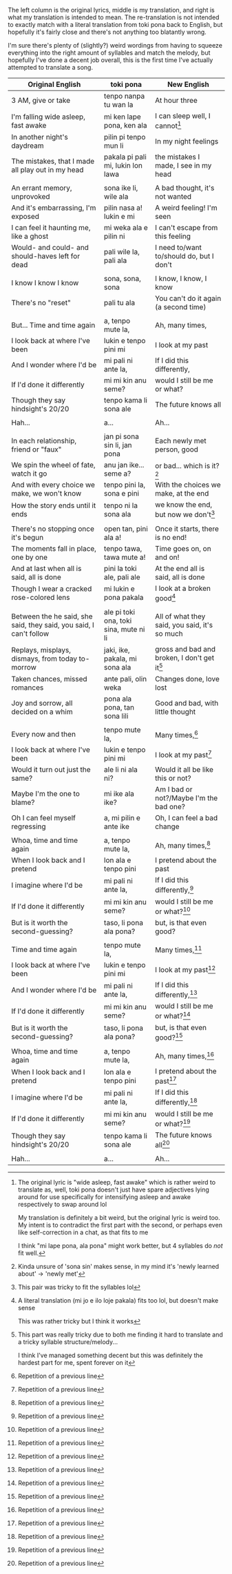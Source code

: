 The left column is the original lyrics, middle is my translation, and right is
what my translation is intended to mean. The re-translation is not intended to
exactly match with a literal translation from toki pona back to English, but
hopefully it's fairly close and there's not anything too blatantly wrong.

I'm sure there's plenty of (slightly?) weird wordings from having to squeeze
everything into the right amount of syllables and match the melody, but
hopefully I've done a decent job overall, this is the first time I've actually
attempted to translate a song.

|                          Original English                          |               toki pona                |                  New English                  |
| ------------------------------------------------------------------ | -------------------------------------- | --------------------------------------------- |
| 3 AM, give or take                                                 | tenpo nanpa tu wan la                  | At hour three                                 |
| I'm falling wide asleep, fast awake                                | mi ken lape pona, ken ala              | I can sleep well, I cannot[^1]                |
| In another night's daydream                                        | pilin pi tenpo mun li                  | In my night feelings                          |
| The mistakes, that I made all play out in my head                  | pakala pi pali mi, lukin lon lawa      | the mistakes I made, I see in my head         |
|                                                                    |                                        |                                               |
| An errant memory, unprovoked                                       | sona ike li, wile ala                  | A bad thought, it's not wanted                |
| And it's embarrassing, I'm exposed                                 | pilin nasa a! lukin e mi               | A weird feeling! I'm seen                     |
| I can feel it haunting me, like a ghost                            | mi weka ala e pilin ni                 | I can't escape from this feeling              |
| Would- and could- and should-haves left for dead                   | pali wile la, pali ala                 | I need to/want to/should do, but I don't      |
|                                                                    |                                        |                                               |
| I know I know I know                                               | sona, sona, sona                       | I know, I know, I know                        |
| There's no "reset"                                                 | pali tu ala                            | You can't do it again (a second time)         |
|                                                                    |                                        |                                               |
| But... Time and time again                                         | a, tenpo mute la,                      | Ah, many times,                               |
| I look back at where I've been                                     | lukin e tenpo pini mi                  | I look at my past                             |
| And I wonder where I'd be                                          | mi pali ni ante la,                    | If I did this differently,                    |
| If I'd done it differently                                         | mi mi kin anu seme?                    | would I still be me or what?                  |
| Though they say hindsight's 20/20                                  | tenpo kama li sona ale                 | The future knows all                          |
|                                                                    |                                        |                                               |
| Hah...                                                             | a...                                   | Ah...                                         |
|                                                                    |                                        |                                               |
| In each relationship, friend or "faux"                             | jan pi sona sin li, jan pona           | Each newly met person, good                   |
| We spin the wheel of fate, watch it go                             | anu jan ike... seme a?                 | or bad... which is it?[^2]                    |
| And with every choice we make, we won't know                       | tenpo pini la, sona e pini             | With the choices we make, at the end          |
| How the story ends until it ends                                   | tenpo ni la sona ala                   | we know the end, but now we don't[^3]         |
|                                                                    |                                        |                                               |
| There's no stopping once it's begun                                | open tan, pini ala a!                  | Once it starts, there is no end!              |
| The moments fall in place, one by one                              | tenpo tawa, tawa mute a!               | Time goes on, on and on!                      |
| And at last when all is said, all is done                          | pini la toki ale, pali ale             | At the end all is said, all is done           |
| Though I wear a cracked rose-colored lens                          | mi lukin e pona pakala                 | I look at a broken good[^4]                   |
|                                                                    |                                        |                                               |
| Between the he said, she said, they said, you said, I can't follow | ale pi toki ona, toki sina, mute ni li | All of what they said, you said, it's so much |
| Replays, misplays, dismays, from today to-morrow                   | jaki, ike, pakala, mi sona ala         | gross and bad and broken, I don't get it[^5]  |
| Taken chances, missed romances                                     | ante pali, olin weka                   | Changes done, love lost                       |
| Joy and sorrow, all decided on a whim                              | pona ala pona, tan sona lili           | Good and bad, with little thought             |
|                                                                    |                                        |                                               |
| Every now and then                                                 | tenpo mute la,                         | Many times,[^6]                               |
| I look back at where I've been                                     | lukin e tenpo pini mi                  | I look at my past[^6]                         |
| Would it turn out just the same?                                   | ale li ni ala ni?                      | Would it all be like this or not?             |
| Maybe I'm the one to blame?                                        | mi ike ala ike?                        | Am I bad or not?/Maybe I'm the bad one?       |
| Oh I can feel myself regressing                                    | a, mi pilin e ante ike                | Oh, I can feel a bad change                   |
|                                                                    |                                        |                                               |
| Whoa, time and time again                                          | a, tenpo mute la,                      | Ah, many times,[^6]                           |
| When I look back and I pretend                                     | lon ala e tenpo pini                   | I pretend about the past                      |
| I imagine where I'd be                                             | mi pali ni ante la,                    | If I did this differently,[^6]                |
| If I'd done it differently                                         | mi mi kin anu seme?                    | would I still be me or what?[^6]              |
| But is it worth the second-guessing?                               | taso, li pona ala pona?                | but, is that even good?                       |
|                                                                    |                                        |                                               |
| Time and time again                                                | tenpo mute la,                         | Many times,[^6]                               |
| I look back at where I've been                                     | lukin e tenpo pini mi                  | I look at my past[^6]                         |
| And I wonder where I'd be                                          | mi pali ni ante la,                    | If I did this differently,[^6]                |
| If I'd done it differently                                         | mi mi kin anu seme?                    | would I still be me or what?[^6]              |
| But is it worth the second-guessing?                               | taso, li pona ala pona?                | but, is that even good?[^6]                   |
|                                                                    |                                        |                                               |
| Whoa, time and time again                                          | a, tenpo mute la,                      | Ah, many times,[^6]                           |
| When I look back and I pretend                                     | lon ala e tenpo pini                   | I pretend about the past[^6]                  |
| I imagine where I'd be                                             | mi pali ni ante la,                    | If I did this differently,[^6]                |
| If I'd done it differently                                         | mi mi kin anu seme?                    | would I still be me or what?[^6]              |
| Though they say hindsight's 20/20                                  | tenpo kama li sona ale                 | The future knows all[^6]                      |
|                                                                    |                                        |                                               |
| Hah...                                                             | a...                                   | Ah...                                         |

[^1]: The original lyric is "wide asleep, fast awake" which is rather weird
      to translate as, well, toki pona doesn't just have spare adjectives lying
      around for use specifically for intensifying asleep and awake respectively
      to swap around lol

      My translation is definitely a bit weird, but the original lyric is weird
      too. My intent is to contradict the first part with the second, or perhaps
      even like self-correction in a chat, as that fits to me

      I think "mi lape pona, ala pona" might work better, but 4 syllables do
      *not* fit well.
[^2]: Kinda unsure of 'sona sin' makes sense, in my mind it's 'newly learned
      about' -> 'newly met'
[^3]: This pair was tricky to fit the syllables lol
[^4]: A literal translation (mi jo e ilo loje pakala) fits too lol, but doesn't
      make sense

      This was rather tricky but I think it works
[^5]: This part was really tricky due to both me finding it hard to translate
      and a tricky syllable structure/melody...

      I think I've managed something decent but this was definitely the
      hardest part for me, spent forever on it
[^6]: Repetition of a previous line
